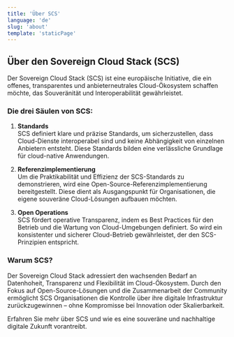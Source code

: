 ```yaml
---
title: 'Über SCS'
language: 'de'
slug: 'about'
template: 'staticPage'
---
```


## Über den Sovereign Cloud Stack (SCS)

Der Sovereign Cloud Stack (SCS) ist eine europäische Initiative, die ein offenes, transparentes und anbieterneutrales Cloud-Ökosystem schaffen möchte, das Souveränität und Interoperabilität gewährleistet.

### Die drei Säulen von SCS:

1. **Standards** <br />
   SCS definiert klare und präzise Standards, um sicherzustellen, dass Cloud-Dienste interoperabel sind und keine Abhängigkeit von einzelnen Anbietern entsteht. Diese Standards bilden eine verlässliche Grundlage für cloud-native Anwendungen.

2. **Referenzimplementierung** <br />
   Um die Praktikabilität und Effizienz der SCS-Standards zu demonstrieren, wird eine Open-Source-Referenzimplementierung bereitgestellt. Diese dient als Ausgangspunkt für Organisationen, die eigene souveräne Cloud-Lösungen aufbauen möchten.

3. **Open Operations** <br />
   SCS fördert operative Transparenz, indem es Best Practices für den Betrieb und die Wartung von Cloud-Umgebungen definiert. So wird ein konsistenter und sicherer Cloud-Betrieb gewährleistet, der den SCS-Prinzipien entspricht.

### Warum SCS?

Der Sovereign Cloud Stack adressiert den wachsenden Bedarf an Datenhoheit, Transparenz und Flexibilität im Cloud-Ökosystem. Durch den Fokus auf Open-Source-Lösungen und die Zusammenarbeit der Community ermöglicht SCS Organisationen die Kontrolle über ihre digitale Infrastruktur zurückzugewinnen – ohne Kompromisse bei Innovation oder Skalierbarkeit.

Erfahren Sie mehr über SCS und wie es eine souveräne und nachhaltige digitale Zukunft vorantreibt.
